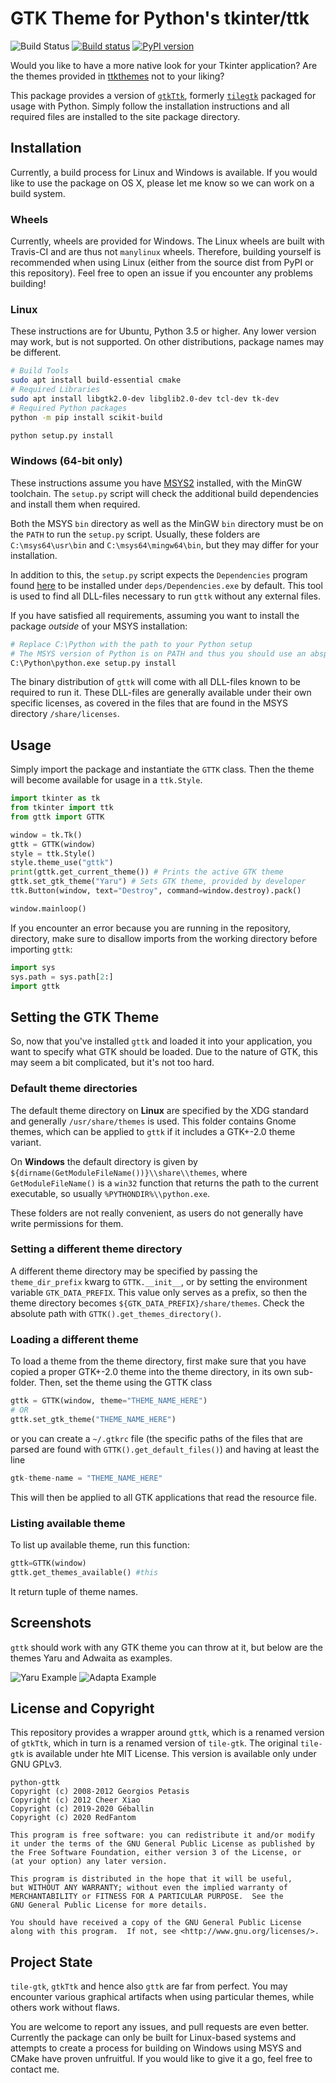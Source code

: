 # GTK Theme for Python's tkinter/ttk
![Build Status](https://api.travis-ci.com/TkinterEP/python-gttk.svg?branch=master)
[![Build status](https://ci.appveyor.com/api/projects/status/80y25364onq2anmw/branch/master?svg=true)](https://ci.appveyor.com/project/RedFantom/python-gttk/branch/master)
[![PyPI version](https://badge.fury.io/py/gttk.svg)](https://pypi.python.org/pypi/gttk)


Would you like to have a more native look for your Tkinter application?
Are the themes provided in [ttkthemes](https://github.com/TkinterEP/ttkthemes)
not to your liking?

This package provides a version of [`gtkTtk`](https://github.com/Geballin/gtkTtk),
formerly [`tilegtk`](https://github.com/xiaq/tile-gtk) packaged for
usage with Python. Simply follow the installation instructions and all
required files are installed to the site package directory.

## Installation
Currently, a build process for Linux and Windows is available. If you
would like  to use the package on OS X, please let me know so we can
work on a build system.

### Wheels
Currently, wheels are provided for Windows. The Linux wheels are built
with Travis-CI and are thus not `manylinux` wheels. Therefore, building
yourself is recommended when using Linux (either from the source dist
from PyPI or this repository). Feel free to open an issue if you
encounter any problems building!

### Linux
These instructions are for Ubuntu, Python 3.5 or higher. Any lower 
version may work, but is not supported. On other distributions, package 
names may be different.
```bash
# Build Tools
sudo apt install build-essential cmake
# Required Libraries
sudo apt install libgtk2.0-dev libglib2.0-dev tcl-dev tk-dev
# Required Python packages
python -m pip install scikit-build

python setup.py install 
``` 

### Windows (64-bit only)
These instructions assume you have [MSYS2](https://www.msys2.org/)
installed, with the MinGW toolchain. The `setup.py` script will check
the additional build dependencies and install them when required.

Both the MSYS `bin` directory as well as the MinGW `bin` directory must
be on the `PATH` to run the `setup.py` script. Usually, these folders
are `C:\msys64\usr\bin` and `C:\msys64\mingw64\bin`, but they may differ
for your installation.

In addition to this, the `setup.py` script expects the `Dependencies` 
program found [here](https://github.com/lucasg/Dependencies) to be 
installed under `deps/Dependencies.exe` by default. This tool is used
to find all DLL-files necessary to run `gttk` without any external files.

If you have satisfied all requirements, assuming you want to install 
the package *outside* of your MSYS installation:
```bash
# Replace C:\Python with the path to your Python setup
# The MSYS version of Python is on PATH and thus you should use an abspath!
C:\Python\python.exe setup.py install
``` 

The binary distribution of `gttk` will come with all DLL-files known to
be required to run it. These DLL-files are generally available under
their own specific licenses, as covered in the files that are found in
the MSYS directory `/share/licenses`.

## Usage
Simply import the package and instantiate the `GTTK` class. Then the 
theme will become available for usage in a `ttk.Style`.
```python
import tkinter as tk
from tkinter import ttk
from gttk import GTTK

window = tk.Tk()
gttk = GTTK(window)
style = ttk.Style()
style.theme_use("gttk")
print(gttk.get_current_theme()) # Prints the active GTK theme
gttk.set_gtk_theme("Yaru") # Sets GTK theme, provided by developer
ttk.Button(window, text="Destroy", command=window.destroy).pack()

window.mainloop()
```

If you encounter an error because you are running in the repository, 
directory, make sure to disallow imports from the working directory
before importing `gttk`:
```python
import sys
sys.path = sys.path[2:]
import gttk
```

## Setting the GTK Theme
So, now that you've installed `gttk` and loaded it into your application,
you want to specify what GTK should be loaded. Due to the nature of GTK,
this may seem a bit complicated, but it's not too hard.

### Default theme directories
The default theme directory on **Linux** are specified by the XDG
standard and generally `/usr/share/themes` is used. This folder contains
Gnome themes, which can be applied to `gttk` if it includes a GTK+-2.0
theme variant.

On **Windows** the default directory is given by 
`${dirname(GetModuleFileName())}\\share\\themes`, where `GetModuleFileName()` 
is a `win32` function that returns the path to the current executable,
so usually `%PYTHONDIR%\\python.exe`.

These folders are not really convenient, as users do not generally
have write permissions for them.

### Setting a different theme directory
A different theme directory may be specified by passing the 
`theme_dir_prefix` kwarg to `GTTK.__init__`, or by setting the
environment variable `GTK_DATA_PREFIX`. This value only serves as a
prefix, so then the theme directory becomes 
`${GTK_DATA_PREFIX}/share/themes`. Check the absolute path with
`GTTK().get_themes_directory()`.

### Loading a different theme
To load a theme from the theme directory, first make sure that you have
copied a proper GTK+-2.0 theme into the theme directory, in its own 
sub-folder. Then, set the theme using the GTTK class
```python
gttk = GTTK(window, theme="THEME_NAME_HERE")
# OR
gttk.set_gtk_theme("THEME_NAME_HERE")
``` 
or you can create a `~/.gtkrc` file (the specific paths of the files 
that are parsed are found with `GTTK().get_default_files()`) and having
at least the line 
```python
gtk-theme-name = "THEME_NAME_HERE"
```

This will then be applied to all GTK applications that read the resource
file.

### Listing available theme
To list up available theme, run this function:
```python
gttk=GTTK(window)
gttk.get_themes_available() #this
```
It return tuple of theme names.

## Screenshots
`gttk` should work with any GTK theme you can throw at it, but below
are the themes Yaru and Adwaita as examples.

![Yaru Example](https://raw.githubusercontent.com/RedFantom/python-gttk/master/screenshots/yaru.png)
![Adapta Example](https://raw.githubusercontent.com/RedFantom/python-gttk/master/screenshots/adwaita.png)

## License and Copyright
This repository provides a wrapper around `gttk`, which is a renamed 
version of `gtkTtk`, which in turn is a renamed version of `tile-gtk`.
The original `tile-gtk` is available under hte MIT License. This version
is available only under GNU GPLv3.

```
python-gttk 
Copyright (c) 2008-2012 Georgios Petasis
Copyright (c) 2012 Cheer Xiao
Copyright (c) 2019-2020 Géballin
Copyright (c) 2020 RedFantom

This program is free software: you can redistribute it and/or modify
it under the terms of the GNU General Public License as published by
the Free Software Foundation, either version 3 of the License, or
(at your option) any later version.

This program is distributed in the hope that it will be useful,
but WITHOUT ANY WARRANTY; without even the implied warranty of
MERCHANTABILITY or FITNESS FOR A PARTICULAR PURPOSE.  See the
GNU General Public License for more details.

You should have received a copy of the GNU General Public License
along with this program.  If not, see <http://www.gnu.org/licenses/>.
```

## Project State
`tile-gtk`, `gtkTtk` and hence also `gttk` are far from perfect. You may
encounter various graphical artifacts when using particular themes,
while others work without flaws.

You are welcome to report any issues, and pull requests are even better.
Currently the package can only be built for Linux-based systems and 
attempts to create a process for building on Windows using MSYS and
CMake have proven unfruitful. If you would like to give it a go, 
feel free to contact me.
